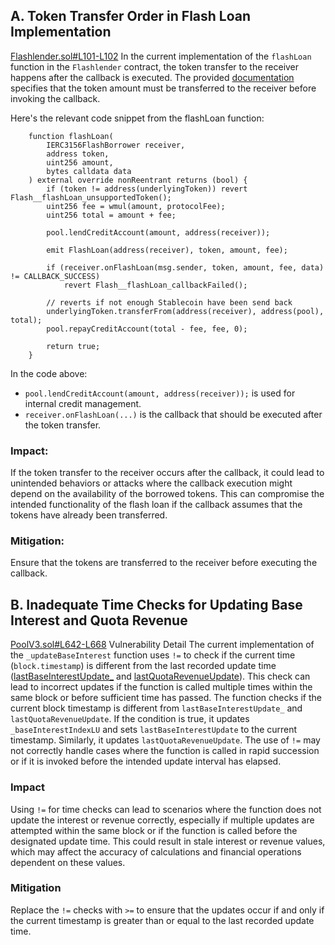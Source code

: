 ## A. Token Transfer Order in Flash Loan Implementation
[Flashlender.sol#L101-L102](https://github.com/code-423n4/2024-07-loopfi/blob/57871f64bdea450c1f04c9a53dc1a78223719164/src/Flashlender.sol#L101-L102)
In the current implementation of the `flashLoan` function in the `Flashlender` contract, the token transfer to the receiver happens after the callback is executed. The provided [documentation](https://eips.ethereum.org/EIPS/eip-3156#:~:text=The%20flashLoan%20function%20MUST%20transfer%20amount%20of%20token%20to%20receiver%20before%20the%20callback%20to%20the%20receiver.) specifies that the token amount must be transferred to the receiver before invoking the callback.

Here's the relevant code snippet from the flashLoan function:
```solidity
    function flashLoan(
        IERC3156FlashBorrower receiver,
        address token,
        uint256 amount,
        bytes calldata data
    ) external override nonReentrant returns (bool) {
        if (token != address(underlyingToken)) revert Flash__flashLoan_unsupportedToken();
        uint256 fee = wmul(amount, protocolFee);
        uint256 total = amount + fee;

        pool.lendCreditAccount(amount, address(receiver));

        emit FlashLoan(address(receiver), token, amount, fee);

        if (receiver.onFlashLoan(msg.sender, token, amount, fee, data) != CALLBACK_SUCCESS)
            revert Flash__flashLoan_callbackFailed();

        // reverts if not enough Stablecoin have been send back
        underlyingToken.transferFrom(address(receiver), address(pool), total);
        pool.repayCreditAccount(total - fee, fee, 0);

        return true;
    }
```
In the code above:
- `pool.lendCreditAccount(amount, address(receiver));` is used for internal credit management.
- `receiver.onFlashLoan(...)` is the callback that should be executed after the token transfer.
### Impact:

If the token transfer to the receiver occurs after the callback, it could lead to unintended behaviors or attacks where the callback execution might depend on the availability of the borrowed tokens. This can compromise the intended functionality of the flash loan if the callback assumes that the tokens have already been transferred.

### Mitigation:

Ensure that the tokens are transferred to the receiver before executing the callback. 

## B. Inadequate Time Checks for Updating Base Interest and Quota Revenue
[PoolV3.sol#L642-L668](https://github.com/code-423n4/2024-07-loopfi/blob/57871f64bdea450c1f04c9a53dc1a78223719164/src/PoolV3.sol#L642-L668)
Vulnerability Detail
The current implementation of the `_updateBaseInterest` function uses `!=` to check if the current time (`block.timestamp`) is different from the last recorded update time ([lastBaseInterestUpdate_](https://github.com/code-423n4/2024-07-loopfi/blob/57871f64bdea450c1f04c9a53dc1a78223719164/src/PoolV3.sol#L651) and [lastQuotaRevenueUpdate](https://github.com/code-423n4/2024-07-loopfi/blob/57871f64bdea450c1f04c9a53dc1a78223719164/src/PoolV3.sol#L656)). This check can lead to incorrect updates if the function is called multiple times within the same block or before sufficient time has passed.
The function checks if the current block timestamp is different from `lastBaseInterestUpdate_` and `lastQuotaRevenueUpdate`.
If the condition is true, it updates `_baseInterestIndexLU` and sets `lastBaseInterestUpdate` to the current timestamp. Similarly, it updates `lastQuotaRevenueUpdate`.
The use of `!=` may not correctly handle cases where the function is called in rapid succession or if it is invoked before the intended update interval has elapsed.

### Impact
Using `!=` for time checks can lead to scenarios where the function does not update the interest or revenue correctly, especially if multiple updates are attempted within the same block or if the function is called before the designated update time. This could result in stale interest or revenue values, which may affect the accuracy of calculations and financial operations dependent on these values.

### Mitigation
Replace the `!=` checks with `>=` to ensure that the updates occur if and only if the current timestamp is greater than or equal to the last recorded update time.